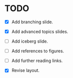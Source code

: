 # TODO

- [x] Add branching slide.
- [x] Add advanced topics slides.
- [ ] Add iceberg slide.
- [ ] Add references to figures.
- [ ] Add further reading links.
- [x] Revise layout.

